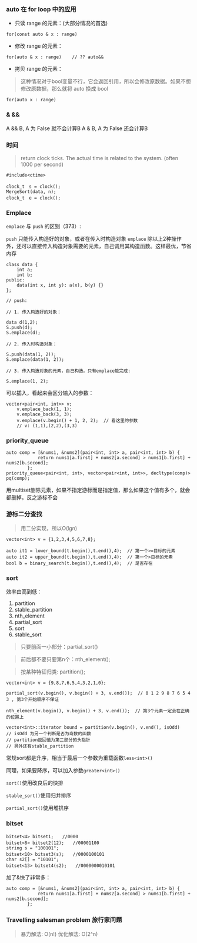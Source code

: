 ### auto 在 for loop 中的应用

- 只读 range 的元素：(大部分情况的首选)

```
for(const auto & x : range)
```
- 修改 range 的元素：

```
for(auto & x : range)    // ?? auto&& 
```
- 拷贝 range 的元素：

> 这种情况对于bool变量不行，它会返回引用，所以会修改原数据。如果不想修改原数据，那么就将 auto 换成 bool

```
for(auto x : range)
```

### &  &&

A && B, A 为 False 就不会计算B
A & B, A 为 False 还会计算B

### 时间

> return clock ticks. The actual time is related to the system. (often 1000 per second)

```
#include<ctime>

clock_t　s = clock();
MergeSort(data, n);
clock_t　e = clock();
```

### Emplace

```emplace``` 与 ```push``` 的区别（373）:

```push``` 只能传入构造好的对象，或者在传入时构造对象
```emplace``` 除以上2种操作外，还可以直接传入构造对象需要的元素，自己调用其构造函数。这样最优，节省内存
 
```
class data {
	int a;
	int b;
public:
	data(int x, int y): a(x), b(y) {}
};

// push:

// 1. 传入构造好的对象：

data d(1,2);
S.push(d);
S.emplace(d);

// 2. 传入时构造对象：

S.push(data(1, 2));
S.emplace(data(1, 2));

// 3. 传入构造对象的元素，自己构造。只有emplace能完成:

S.emplace(1, 2);
```

可以插入，看起来会区分输入的参数：

```
vector<pair<int, int>> v;
    v.emplace_back(1, 1);
    v.emplace_back(3, 3);
    v.emplace(v.begin() + 1, 2, 2);  // 看这里的参数
    // v: (1,1),(2,2),(3,3)
```

### priority_queue

```
auto comp = [&nums1, &nums2](pair<int, int> a, pair<int, int> b) {
            return nums1[a.first] + nums2[a.second] > nums1[b.first] + nums2[b.second];
        };
priority_queue<pair<int, int>, vector<pair<int, int>>, decltype(comp)> pq(comp);
```
用multiset删除元素，如果不指定游标而是指定值，那么如果这个值有多个，就会都删掉。反之游标不会

### 游标二分查找

> 用二分实现，所以O(lgn)

```
vector<int> v = {1,2,3,4,5,6,7,8};

auto it1 = lower_bound(t.begin(),t.end(),4);  // 第一个>=目标的元素
auto it2 = upper_bound(t.begin(),t.end(),4);  // 第一个>目标的元素
bool b = binary_search(t.begin(),t.end(),4);  // 是否存在
```

### sort

效率由高到低：

1. partition
2. stable_partition
3. nth_element
4. partial_sort
5. sort
6. stable_sort

> 只要前面一小部分：partial_sort()

> 前后都不要只要第n个：nth_element();

> 按某种特征归类: partition();

```
vector<int> v = {9,8,7,6,5,4,3,2,1,0};

partial_sort(v.begin(), v.begin() + 3, v.end());  // 0 1 2 9 8 7 6 5 4 3 , 第3个开始顺序不保证

nth_element(v.begin(), v.begin() + 3, v.end());  // 第3个元素一定会在正确的位置上

vector<int>::iterator bound = partition(v.begin(), v.end(), isOdd)
// isOdd 为另一个判断是否为奇数的函数
// partition返回值为第二部分的头指针
// 另外还有stable_partition

```

常规sort都是升序，相当于最后一个参数为重载函数```less<int>()```

同理，如果要降序，可以加入参数```greater<int>()```

```sort()```使用改良后的快排

```stable_sort()```使用归并排序

```partial_sort()```使用堆排序




### bitset

```
bitset<4> bitset1;　　//0000
bitset<8> bitset2(12);　　//00001100
string s = "100101";
bitset<10> bitset3(s);　　//0000100101
char s2[] = "10101";
bitset<13> bitset4(s2);　　//0000000010101
```


加了&快了非常多：

```
auto comp = [&nums1, &nums2](pair<int, int> a, pair<int, int> b) {
            return nums1[a.first] + nums2[a.second] > nums1[b.first] + nums2[b.second];
        };
```

### Travelling salesman problem 旅行家问题

> 暴力解法: O(n!)
> 优化解法: O(2^n)
